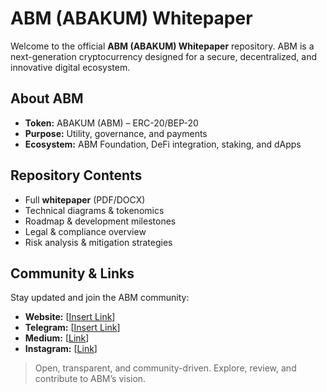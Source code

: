 # ABM (ABAKUM) Whitepaper

Welcome to the official **ABM (ABAKUM) Whitepaper** repository. ABM is a next-generation cryptocurrency designed for a secure, decentralized, and innovative digital ecosystem.

## About ABM
- **Token:** ABAKUM (ABM) – ERC-20/BEP-20  
- **Purpose:** Utility, governance, and payments  
- **Ecosystem:** ABM Foundation, DeFi integration, staking, and dApps  

## Repository Contents
- Full **whitepaper** (PDF/DOCX)  
- Technical diagrams & tokenomics  
- Roadmap & development milestones  
- Legal & compliance overview  
- Risk analysis & mitigation strategies  

## Community & Links
Stay updated and join the ABM community:  
- **Website:** [[Insert Link](https://abmfoundation.ru)]  
- **Telegram:** [[Insert Link](https://t.me/abm_fund)]    
- **Medium:** [[Link](https://medium.com/@glockinmybape1)]
- **Instagram:** [[Link](https://www.instagram.com/alphablockchainmoney?igsh=a3dhcnh5MWE1dmYy&utm_source=qr)]  

> Open, transparent, and community-driven. Explore, review, and contribute to ABM’s vision.
